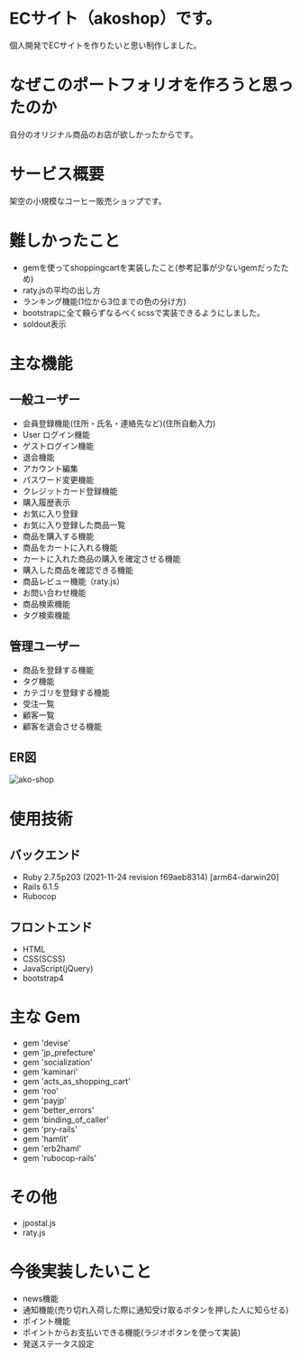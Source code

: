 # ECサイト（akoshop）です。
個人開発でECサイトを作りたいと思い制作しました。

# なぜこのポートフォリオを作ろうと思ったのか
自分のオリジナル商品のお店が欲しかったからです。

# サービス概要
架空の小規模なコーヒー販売ショップです。

# 難しかったこと
- gemを使ってshoppingcartを実装したこと(参考記事が少ないgemだったため)
- raty.jsの平均の出し方
- ランキング機能(1位から3位までの色の分け方)
- bootstrapに全て頼らずなるべくscssで実装できるようにしました。
- soldout表示

# 主な機能

## 一般ユーザー
* 会員登録機能(住所・氏名・連絡先など)(住所自動入力)
* User ログイン機能
* ゲストログイン機能
* 退会機能
* アカウント編集
* パスワード変更機能
* クレジットカード登録機能
* 購入履歴表示
* お気に入り登録
* お気に入り登録した商品一覧
* 商品を購入する機能
* 商品をカートに入れる機能
* カートに入れた商品の購入を確定させる機能
* 購入した商品を確認できる機能
* 商品レビュー機能（raty.js）
* お問い合わせ機能
* 商品検索機能
* タグ検索機能

## 管理ユーザー
* 商品を登録する機能
* タグ機能
* カテゴリを登録する機能
* 受注一覧
* 顧客一覧
* 顧客を退会させる機能

## ER図

![ako-shop](https://user-images.githubusercontent.com/99533616/174321777-a4988fdb-a9f0-4a2c-b95f-faddd57c0cc5.jpg)


# 使用技術
## バックエンド
 * Ruby 2.7.5p203 (2021-11-24 revision f69aeb8314) [arm64-darwin20]
 * Rails 6.1.5
 * Rubocop
## フロントエンド
* HTML
* CSS(SCSS)
* JavaScript(jQuery)
* bootstrap4

# 主な Gem
* gem 'devise'
* gem 'jp_prefecture'
* gem 'socialization'
* gem 'kaminari'
* gem 'acts_as_shopping_cart'
* gem 'roo'
* gem 'payjp'
* gem 'better_errors'
* gem 'binding_of_caller'
* gem 'pry-rails'
* gem 'hamlit'
* gem 'erb2haml'
* gem 'rubocop-rails'

# その他
* jpostal.js
* raty.js

# 今後実装したいこと
- news機能
- 通知機能(売り切れ入荷した際に通知受け取るボタンを押した人に知らせる)
- ポイント機能
- ポイントからお支払いできる機能(ラジオボタンを使って実装)
- 発送ステータス設定
